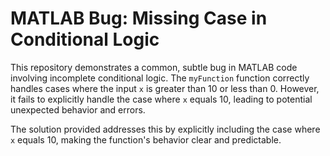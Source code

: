 # MATLAB Bug: Missing Case in Conditional Logic

This repository demonstrates a common, subtle bug in MATLAB code involving incomplete conditional logic.  The `myFunction` function correctly handles cases where the input `x` is greater than 10 or less than 0. However, it fails to explicitly handle the case where `x` equals 10, leading to potential unexpected behavior and errors.

The solution provided addresses this by explicitly including the case where `x` equals 10, making the function's behavior clear and predictable.
